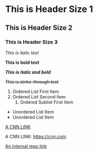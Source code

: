 # This is Header Size 1
## This is Header Size 2
### This is Header Size 3
*This is italic text*

**This is bold text**

***This is italic and bold***

~~This is strike-through text~~

1. Ordered List First Item
2. Ordered List Second Item
    1. Ordered Sublist First Item

+ Unordered List Item
+ Unordered List Item

[A CNN LINK](https://cnn.com)

A CNN LINK: https://cnn.com

[An internal repo link](..//README.md)
